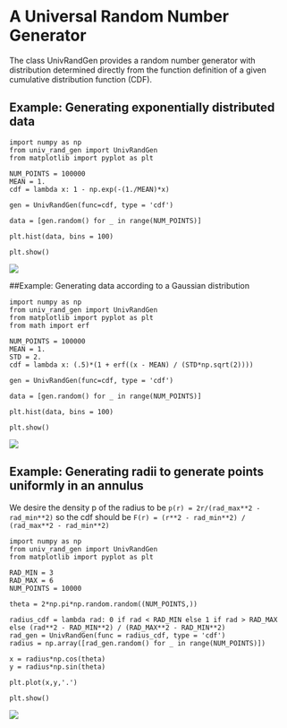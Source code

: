 # A  Universal Random Number Generator

The class UnivRandGen provides a random number generator with distribution determined directly from the function definition of a given cumulative distribution function (CDF).

## Example:  Generating exponentially distributed data

    import numpy as np
    from univ_rand_gen import UnivRandGen
    from matplotlib import pyplot as plt

    NUM_POINTS = 100000
    MEAN = 1.
    cdf = lambda x: 1 - np.exp(-(1./MEAN)*x)

    gen = UnivRandGen(func=cdf, type = 'cdf')

    data = [gen.random() for _ in range(NUM_POINTS)]

    plt.hist(data, bins = 100)

    plt.show()

![](.images/exp_dist.png)

##Example: Generating data according to a Gaussian distribution

    import numpy as np
    from univ_rand_gen import UnivRandGen
    from matplotlib import pyplot as plt
    from math import erf

    NUM_POINTS = 100000
    MEAN = 1.
    STD = 2.
    cdf = lambda x: (.5)*(1 + erf((x - MEAN) / (STD*np.sqrt(2))))   

    gen = UnivRandGen(func=cdf, type = 'cdf')

    data = [gen.random() for _ in range(NUM_POINTS)]

    plt.hist(data, bins = 100)

    plt.show()

![](.images/normal_dist.png)

## Example: Generating radii to generate points uniformly in an annulus

We desire the density p of the radius to be `p(r) = 2r/(rad_max**2 - rad_min**2)` so the cdf should be `F(r) = (r**2 - rad_min**2) / (rad_max**2 - rad_min**2)`

    import numpy as np
    from univ_rand_gen import UnivRandGen
    from matplotlib import pyplot as plt

    RAD_MIN = 3
    RAD_MAX = 6
    NUM_POINTS = 10000

    theta = 2*np.pi*np.random.random((NUM_POINTS,))

    radius_cdf = lambda rad: 0 if rad < RAD_MIN else 1 if rad > RAD_MAX else (rad**2 - RAD_MIN**2) / (RAD_MAX**2 - RAD_MIN**2)
    rad_gen = UnivRandGen(func = radius_cdf, type = 'cdf')
    radius = np.array([rad_gen.random() for _ in range(NUM_POINTS)])

    x = radius*np.cos(theta)
    y = radius*np.sin(theta)

    plt.plot(x,y,'.')

    plt.show()

![](.images/uniform_annulus.png)

